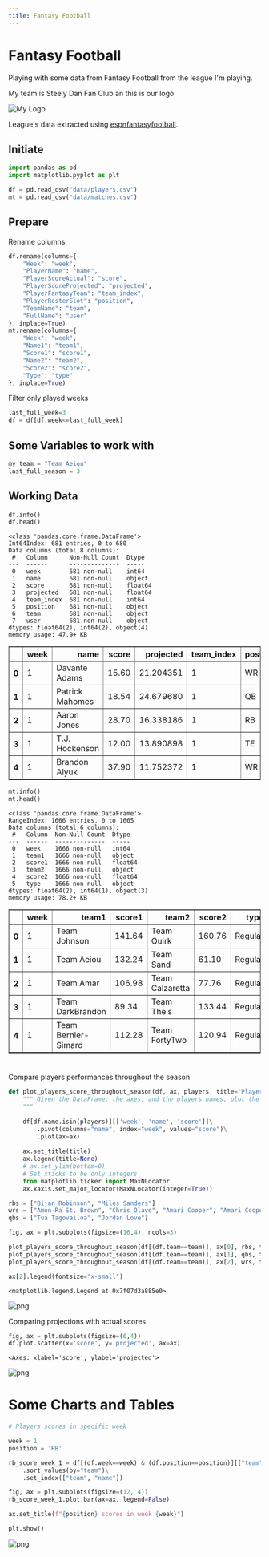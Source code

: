 ```yaml
---
title: Fantasy Football
---
```


# Fantasy Football

Playing with some data from Fantasy Football from the league I'm playing.

My team is Steely Dan Fan Club an this is our logo

![My Logo](./steely-dan-fan-club_cropped.png)

League's data extracted using [espnfantasyfootball](https://github.com/tbryan2/espnfantasyfootball).

## Initiate


```python
import pandas as pd
import matplotlib.pyplot as plt

df = pd.read_csv("data/players.csv")
mt = pd.read_csv("data/matches.csv")
```

## Prepare

Rename columns


```python
df.rename(columns={
    "Week": "week",
    "PlayerName": "name",
    "PlayerScoreActual": "score",
    "PlayerScoreProjected": "projected",
    "PlayerFantasyTeam": "team_index",
    "PlayerRosterSlot": "position",
    "TeamName": "team",
    "FullName": "user"
}, inplace=True)
mt.rename(columns={
    "Week": "week",
    "Name1": "team1",
    "Score1": "score1",
    "Name2": "team2",
    "Score2": "score2",
    "Type": "type"
}, inplace=True)
```

Filter only played weeks


```python
last_full_week=3
df = df[df.week<=last_full_week]
```

## Some Variables to work with


```python
my_team = "Team Aeiou"
last_full_season = 3
```

## Working Data


```python
df.info()
df.head()
```

    <class 'pandas.core.frame.DataFrame'>
    Int64Index: 681 entries, 0 to 680
    Data columns (total 8 columns):
     #   Column      Non-Null Count  Dtype  
    ---  ------      --------------  -----  
     0   week        681 non-null    int64  
     1   name        681 non-null    object 
     2   score       681 non-null    float64
     3   projected   681 non-null    float64
     4   team_index  681 non-null    int64  
     5   position    681 non-null    object 
     6   team        681 non-null    object 
     7   user        681 non-null    object 
    dtypes: float64(2), int64(2), object(4)
    memory usage: 47.9+ KB





<div>
<style scoped>
    .dataframe tbody tr th:only-of-type {
        vertical-align: middle;
    }

    .dataframe tbody tr th {
        vertical-align: top;
    }

    .dataframe thead th {
        text-align: right;
    }
</style>
<table border="1" class="dataframe">
  <thead>
    <tr style="text-align: right;">
      <th></th>
      <th>week</th>
      <th>name</th>
      <th>score</th>
      <th>projected</th>
      <th>team_index</th>
      <th>position</th>
      <th>team</th>
      <th>user</th>
    </tr>
  </thead>
  <tbody>
    <tr>
      <th>0</th>
      <td>1</td>
      <td>Davante Adams</td>
      <td>15.60</td>
      <td>21.204351</td>
      <td>1</td>
      <td>WR</td>
      <td>Team Theis</td>
      <td>Maya Theis</td>
    </tr>
    <tr>
      <th>1</th>
      <td>1</td>
      <td>Patrick Mahomes</td>
      <td>18.54</td>
      <td>24.679680</td>
      <td>1</td>
      <td>QB</td>
      <td>Team Theis</td>
      <td>Maya Theis</td>
    </tr>
    <tr>
      <th>2</th>
      <td>1</td>
      <td>Aaron Jones</td>
      <td>28.70</td>
      <td>16.338186</td>
      <td>1</td>
      <td>RB</td>
      <td>Team Theis</td>
      <td>Maya Theis</td>
    </tr>
    <tr>
      <th>3</th>
      <td>1</td>
      <td>T.J. Hockenson</td>
      <td>12.00</td>
      <td>13.890898</td>
      <td>1</td>
      <td>TE</td>
      <td>Team Theis</td>
      <td>Maya Theis</td>
    </tr>
    <tr>
      <th>4</th>
      <td>1</td>
      <td>Brandon Aiyuk</td>
      <td>37.90</td>
      <td>11.752372</td>
      <td>1</td>
      <td>WR</td>
      <td>Team Theis</td>
      <td>Maya Theis</td>
    </tr>
  </tbody>
</table>
</div>




```python
mt.info()
mt.head()
```

    <class 'pandas.core.frame.DataFrame'>
    RangeIndex: 1666 entries, 0 to 1665
    Data columns (total 6 columns):
     #   Column  Non-Null Count  Dtype  
    ---  ------  --------------  -----  
     0   week    1666 non-null   int64  
     1   team1   1666 non-null   object 
     2   score1  1666 non-null   float64
     3   team2   1666 non-null   object 
     4   score2  1666 non-null   float64
     5   type    1666 non-null   object 
    dtypes: float64(2), int64(1), object(3)
    memory usage: 78.2+ KB





<div>
<style scoped>
    .dataframe tbody tr th:only-of-type {
        vertical-align: middle;
    }

    .dataframe tbody tr th {
        vertical-align: top;
    }

    .dataframe thead th {
        text-align: right;
    }
</style>
<table border="1" class="dataframe">
  <thead>
    <tr style="text-align: right;">
      <th></th>
      <th>week</th>
      <th>team1</th>
      <th>score1</th>
      <th>team2</th>
      <th>score2</th>
      <th>type</th>
    </tr>
  </thead>
  <tbody>
    <tr>
      <th>0</th>
      <td>1</td>
      <td>Team Johnson</td>
      <td>141.64</td>
      <td>Team Quirk</td>
      <td>160.76</td>
      <td>Regular</td>
    </tr>
    <tr>
      <th>1</th>
      <td>1</td>
      <td>Team Aeiou</td>
      <td>132.24</td>
      <td>Team Sand</td>
      <td>61.10</td>
      <td>Regular</td>
    </tr>
    <tr>
      <th>2</th>
      <td>1</td>
      <td>Team Amar</td>
      <td>106.98</td>
      <td>Team Calzaretta</td>
      <td>77.76</td>
      <td>Regular</td>
    </tr>
    <tr>
      <th>3</th>
      <td>1</td>
      <td>Team DarkBrandon</td>
      <td>89.34</td>
      <td>Team Theis</td>
      <td>133.44</td>
      <td>Regular</td>
    </tr>
    <tr>
      <th>4</th>
      <td>1</td>
      <td>Team Bernier-Simard</td>
      <td>112.28</td>
      <td>Team FortyTwo</td>
      <td>120.94</td>
      <td>Regular</td>
    </tr>
  </tbody>
</table>
</div>



# 

Compare players performances throughout the season


```python
def plot_players_score_throughout_season(df, ax, players, title="Players performances throughout the season"):
    """ Given the DataFrame, the axes, and the players names, plot the scores of the players throughout the weeks of the season in the axes
    """
    
    df[df.name.isin(players)][['week', 'name', 'score']]\
        .pivot(columns="name", index="week", values="score")\
        .plot(ax=ax)
    
    ax.set_title(title)
    ax.legend(title=None)
    # ax.set_ylim(bottom=0)
    # Set xticks to be only integers
    from matplotlib.ticker import MaxNLocator
    ax.xaxis.set_major_locator(MaxNLocator(integer=True))
```


```python
rbs = ["Bijan Robinson", "Miles Sanders"]
wrs = ["Amon-Ra St. Brown", "Chris Olave", "Amari Cooper", "Amari Cooper", "Jakobi Meyers", "DeVante Parker", "Zay Jones"]
qbs = ["Tua Tagovailoa", "Jordan Love"]

fig, ax = plt.subplots(figsize=(16,4), ncols=3)

plot_players_score_throughout_season(df[(df.team==team)], ax[0], rbs, title="Running Back performances")
plot_players_score_throughout_season(df[(df.team==team)], ax[1], qbs, title="Quarterbacks performances")
plot_players_score_throughout_season(df[(df.team==team)], ax[2], wrs, title="Wide Receivers performances")

ax[2].legend(fontsize="x-small")
```




    <matplotlib.legend.Legend at 0x7f07d3a885e0>




    
![png](output_16_1.png)
    


Comparing projections with actual scores


```python
fig, ax = plt.subplots(figsize=(6,4))
df.plot.scatter(x='score', y='projected', ax=ax)
```




    <Axes: xlabel='score', ylabel='projected'>




    
![png](output_18_1.png)
    


# Some Charts and Tables


```python
# Players scores in specific week

week = 1
position = 'RB'

rb_score_week_1 = df[(df.week==week) & (df.position==position)][["team", "name", "score"]]\
    .sort_values(by="team")\
    .set_index(["team", "name"])

fig, ax = plt.subplots(figsize=(12, 4))
rb_score_week_1.plot.bar(ax=ax, legend=False)

ax.set_title(f"{position} scores in week {week}")

plt.show()
```


    
![png](output_20_0.png)
    

